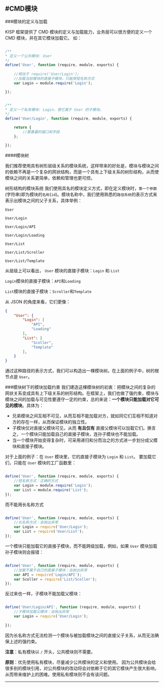﻿
#CMD模块
---------------------------------------------------------------------------------------------

###模块的定义与加载

KISP 框架提供了 CMD 模块的定义与加载能力，业务层可以很方便的定义一个 CMD 模块，并在其它模块加载它。 如：

``` javascript

/**
* 定义一个公共模块: User
*/
define('User', function (require, module, exports) {
    
    //相当于 require('User/Login');
    //加载当前模块的直接子模块，只能用短名称方式
    var Login = module.require('Login'); 

});


/**
* 定义一个私有模块: Login，使它属于 User 的子模块。
*/
define('User/Login', function (require, module, exports) {

    return {
        //要暴露的接口和字段
    };

});
```

####模块树

我们推荐使用具有树形层级关系的模块系统，这样带来的好处是，模块与模块之间的依赖不再是一个复杂的网状结构，而是一个具有上下级关系的树形结构，从而使模块之间的关系更简单，依赖和管理也更可控。

树形结构的模块系统
我们使用具名的模块定义方式，即在定义模块时，`第一个参数`(字符串)即为模块的`名称`(`id`)。模块名称中，我们使用熟悉的`路径系统`的表示方式来表示出模块之间的父子关系，具体举例：

`User`

`User/Login`

`User/Login/API`

`User/Login/Loading`

`User/List`

`User/List/Scroller`

`User/List/Template`

从层级上可以看出，
`User` 模块的直接子模块：`Login` 和 `List`

`Login`模块的直接子模块：`API`和`Loading`

`List`模块的直接子模块：`Scroller`和`Template`

从 JSON 的角度来看，它们更像：

``` json
{
    "User": {
        "Login": [
	        "API", 
	        "Loading"
        ],
        "List": [
	        "Scoller", 
	        "Template"
        ],
    }
}
```

通过这种路径的表示方式，我们可以构造出一棵模块树。在上面的例子中，树的根节点是 `User`。

###模块树下的模块加载约束
我们建造这棵模块树的初衷：把模块之间的复杂的网状关系变成具有上下级关系的树形结构。在框架上，我们也做了强约束，模块与模块之间的加载与可见性要遵守一定的约束，总的来说：**一个模块只能加载对它可见的模块**。具体为：
- 兄弟模块之间互相不可见，从而互相不能加载对方，就如同它们互相不知道对方的存在一样，从而保证模块的独立性。
- 子模块仅对直接父模块可见，从而 **有且仅有** 直接父模块可以加载它们。换言之，一个模块只能加载自己的直接子模块，连孙子模块也不能加载。
- 当一个模块开始变得复杂时，可采用递归和分而治之的方式进一步划分成父模块和直接子模块。

对于上面的例子：在 `User` 模块里，它的直接子模块为 `Login` 和 `List`。 要加载它们，只能在 `User` 模块的工厂函数里：

``` javascript

define('User', function (require, module, exports) {
    //短名称方式：正确的方式
    var Login = module.require('Login'); 
    var List = module.require('List');
});

``` 

而不能用长名称方式

``` javascript

define('User', function (require, module, exports) {
    //长名称方式：会抛出异常
    var Login = require('User/Login');
    var List = require('User/List');
});

``` 
一个模块只能加载它的直接子模块，而不能跨级加载，例如，如果 `User` 模块加载孙子模块则会报错：
``` javascript

define('User', function (require, module, exports) {
    //加载不属于自己的直接子模块：会抛出异常
    var API = require('Login/API');
    var Scoller = require('List/Scoller');
});

``` 
反过来也一样，子模块不能加载父模块：

``` javascript

define('User/Login/API', function (require, module, exports) {
    //子模块加载父模块：会抛出异常
    var Login = require('User/Login');
   
});

``` 

因为长名称方式无法检测一个模块与被加载模块之间的直接父子关系，从而无法确保上述的强约束。


**注意**：私有模块以 `/` 开头，公共模块则不需要。

**原则**：优先使用私有模块，尽量减少公共模块的定义和使用。 因为公共模块会给很多别的模块引用，对公共模块的改动将会对依赖于它的其它模块产生很大影响，从而带来维护上的困难。使用私有模块则不会有该问题。

---------------------------------------------------------------------------------------------